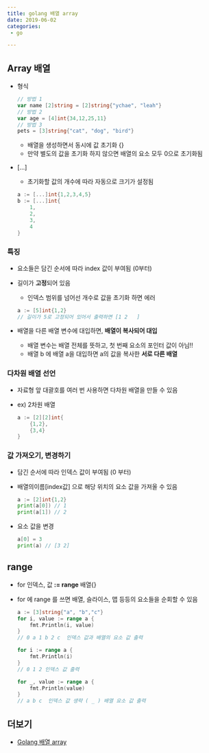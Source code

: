 ```yaml
---
title: golang 배열 array
date: 2019-06-02
categories:
 - go

---
```




## Array 배열

- 형식

  ```go
  // 방법 1
  var name [2]string = [2]string{"ychae", "leah"}
  // 방법 2
  var age = [4]int{34,12,25,11}
  // 방법 3
  pets = [3]string{"cat", "dog", "bird"}
  ```

  - 배열을 생성하면서 동시에 값 초기화 {}
  - 만약 별도의 값을 초기화 하지 않으면 배열의 요소 모두 0으로 초기화됨

- [...]

  - 초기화할 값의 개수에 따라 자동으로 크기가 설정됨

  ```go
  a := [...]int{1,2,3,4,5}
  b := [...]int{
      1,
      2,
      3,
      4
  }
  ```



### 특징

- 요소들은 담긴 순서에 따라 index 값이 부여됨 (0부터)

- 길이가 **고정**되어 있음

  - 인덱스 범위를 넘어선 개수로 값을 초기화 하면 에러

  ```go
  a := [5]int{1,2}
  // 길이가 5로 고정되어 있어서 출력하면 [1 2   ]
  ```

- 배열을 다른 배열 변수에 대입하면, **배열이 복사되어 대입**

  - 배열 변수는 배열 전체를 뜻하고, 첫 번째 요소의 포인터 값이 아님!!
  - 배열 b 에 배열 a을 대입하면 a의 값을 복사한 **서로 다른 배열**



### 다차원 배열 선언

- 자료형 앞 대괄호를 여러 번 사용하면 다차원 배열을 만들 수 있음

- ex) 2차원 배열

  ```go
  a := [2][2]int{
      {1,2},
      {3,4}
  }
  ```

  

### 값 가져오기, 변경하기

- 담긴 순서에 따라 인덱스 값이 부여됨 (0 부터)

- 배열의이름[index값] 으로 해당 위치의 요소 값을 가져올 수 있음

  ```go
  a := [2]int{1,2}
  print(a[0]) // 1
  print(a[1]) // 2
  ```

- 요소 값을 변경

  ```go
  a[0] = 3
  print(a) // [3 2]
  ```

  





## range

- for 인덱스, 값 **:=  range** 배열{}

- for 에 range 를 쓰면 배열, 슬라이스, 맵 등등의 요소들을 순회할 수 있음

  ```go
  a := [3]string{"a", "b","c"}
  for i, value := range a {
      fmt.Println(i, value)
  }
  // 0 a 1 b 2 c  인덱스 값과 배열의 요소 값 출력
  ```

  ```go
  for i := range a {
      fmt.Println(i)
  }
  // 0 1 2 인덱스 값 출력
  ```

  ```go
  for _, value := range a {
      fmt.Println(value)
  }
  // a b c  인덱스 값 생략 ( _ ) 배열 요소 값 출력
  ```

  



## 더보기
- [Golang 배열 array](https://ychae-leah.tistory.com/99)